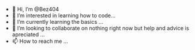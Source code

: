 - 👋 Hi, I’m @Bez404
- 👀 I’m interested in learning how to code...
- 🌱 I’m currently learning the basics ...
- 💞️ I’m looking to collaborate on nothing right now but help and advice is apreciated ...
- 📫 How to reach me ...

<!---
Bez404/Bez404 is a ✨ special ✨ repository because its `README.md` (this file) appears on your GitHub profile.
You can click the Preview link to take a look at your changes.
--->
